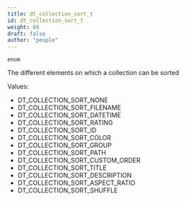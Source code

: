 ```yaml
---
title: dt_collection_sort_t
id: dt_collection_sort_t
weight: 80
draft: false
author: "people"
---
```


`enum`

The different elements on which a collection can be sorted

Values:
* DT_COLLECTION_SORT_NONE
* DT_COLLECTION_SORT_FILENAME
* DT_COLLECTION_SORT_DATETIME
* DT_COLLECTION_SORT_RATING
* DT_COLLECTION_SORT_ID
* DT_COLLECTION_SORT_COLOR
* DT_COLLECTION_SORT_GROUP
* DT_COLLECTION_SORT_PATH
* DT_COLLECTION_SORT_CUSTOM_ORDER
* DT_COLLECTION_SORT_TITLE
* DT_COLLECTION_SORT_DESCRIPTION
* DT_COLLECTION_SORT_ASPECT_RATIO
* DT_COLLECTION_SORT_SHUFFLE

